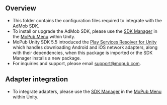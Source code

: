 ## Overview
  * This folder contains the configuration files required to integrate with the AdMob SDK.
  * To install or upgrade the AdMob SDK, please use the [SDK Manager](https://developers.mopub.com/docs/unity/getting-started/#sdkmanager) in the [MoPub Menu](https://developers.mopub.com/docs/unity/menu/) within Unity.
  * MoPub Unity SDK 5.5 introduced the [Play Services Resolver for Unity](https://github.com/googlesamples/unity-jar-resolver) which handles downloading Android and iOS network adapters, along with their dependencies, when this package is imported or the SDK Manager installs a new package.
  * For inquiries and support, please email support@mopub.com.
  
## Adapter integration
  * To integrate adapters, please use the [SDK Manager](https://developers.mopub.com/docs/unity/getting-started/#sdkmanager) in the [MoPub Menu](https://developers.mopub.com/docs/unity/menu/) within Unity.
